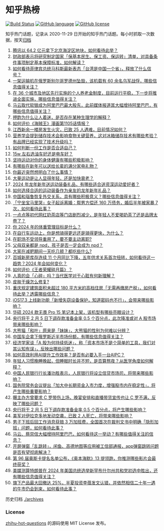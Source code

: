 # 知乎热榜
[![Build Status](https://github.com/ToWeLong/zhihu-hot-questions/workflows/CI/badge.svg)](https://github.com/ToWeLong/zhihu-hot-questions/actions)
[![GitHub language](https://img.shields.io/badge/language-golang-orange.svg)](https://golang.org/)
[![GitHub license](https://img.shields.io/github/license/ToWeLong/zhihu-hot-questions)](https://github.com/ToWeLong/zhihu-hot-questions/blob/main/LICENSE)

知乎热门话题，记录从 2020-11-29 日开始的知乎热门话题。每小时抓取一次数据，按天[归档](./archives)

<!-- BEGIN -->

1. [腾讯以 64.2 亿元拿下北京海淀区地块，如何看待此举？](https://www.zhihu.com/question/640924601)
1. [财政部表示将研究制定国家「保基本民生、保工资、保运转」清单，对具备条件事项制定基本保障标准，如何解读？](https://www.zhihu.com/question/640790998)
1. [如何看待菲律宾总统马科斯最新表态「台湾是中国一个省」，释放了什么信号？](https://www.zhihu.com/question/640924316)
1. [一架运输机在俄罗斯别尔哥罗德州坠毁，该机载有 60 余名乌军战俘，哪些信息值得关注？](https://www.zhihu.com/question/641006791)
1. [在 36 个城市及地区先行实施的个人养老金制度，目前运行平稳，下一步将推进全面实施，哪些信息值得关注？](https://www.zhihu.com/question/640987864)
1. [马云取代软银成为阿里巴巴最大股东，此前媒体报道其大幅增持阿里巴巴，有哪些信息值得关注？](https://www.zhihu.com/question/640981700)
1. [押韵为什么让人着迷，是否存在某种生理学的解释？](https://www.zhihu.com/question/640386394)
1. [如何评价《海贼王》漫画第1105话情报？](https://www.zhihu.com/question/640824339)
1. [江西新余一楼房发生火灾，已致 25 人遇难，目前情况如何？](https://www.zhihu.com/question/641016841)
1. [营养学会提到储存技术会影响食物关键营养，这对冰箱储存技术有哪些考验？有品牌已经实现了技术升级吗？](https://www.zhihu.com/question/640939449)
1. [如何判断一份工作是否合适自己？](https://www.zhihu.com/question/640735460)
1. [15w 左右选油车好还是电车好？](https://www.zhihu.com/question/640844031)
1. [坚持运动对你的身体健康有哪些积极影响？](https://www.zhihu.com/question/636571987)
1. [有哪些在新年可以送给长辈的满分家电礼物？](https://www.zhihu.com/question/637089921)
1. [你最近突然想明白了什么事情？](https://www.zhihu.com/question/614213086)
1. [大量运动是让人显得年轻，还是加快衰老？](https://www.zhihu.com/question/637782020)
1. [2024 年龙年新年送运动装备礼品，有哪些适合送资深运动爱好者？](https://www.zhihu.com/question/637063499)
1. [如何选择合适的运动装备作为亲友的龙年新年礼品？](https://www.zhihu.com/question/637060766)
1. [中国和瑙鲁恢复外交关系，具有哪些积极意义？哪些信息值得关注？](https://www.zhihu.com/question/640943975)
1. [「宁坐宝马里哭」女子起诉离婚：帮男方偿还 160 万债务，婚后半年被家暴 7 次，如何看待此事？](https://www.zhihu.com/question/640796632)
1. [一点点等初代网红奶茶店等门店剧烈减少，是年轻人不爱喝奶茶了还是品牌太卷了？](https://www.zhihu.com/question/636499429)
1. [你 2024 年的体重管理目标是什么？](https://www.zhihu.com/question/636787891)
1. [在自行车运动上，你是想骑得更远还是骑得更快，为什么？](https://www.zhihu.com/question/636909847)
1. [在职场不受领导重用了，要不要主动离职?](https://www.zhihu.com/question/640674403)
1. [父母双亲都是 npd，孩子是否一定会成为 npd？](https://www.zhihu.com/question/639508667)
1. [大家在减肥期间一天吃几顿？都吃些什么?](https://www.zhihu.com/question/637062692)
1. [百城新房库存连续 11 个月同比下降，五年供求关系首次扭转，如何看待这一趋势？2024 年会如何变化？](https://www.zhihu.com/question/640982726)
1. [如何评价《王者荣耀碎月篇》？](https://www.zhihu.com/question/639451906)
1. [人真的会「心碎」吗？当代医学对于心脏有何新理解？](https://www.zhihu.com/question/639907743)
1. [皮肤干燥怎么修复?](https://www.zhihu.com/question/632518445)
1. [重庆规定建筑面积未超过 180 平方米的高档住房「无需再缴房产税」，如何看待此举？透露哪些信息？](https://www.zhihu.com/question/640938771)
1. [iOS17.3 上线新功能「新增失窃设备保护，知道密码也不行」，会带来哪些影响？](https://www.zhihu.com/question/640985659)
1. [华硕 2024 款无畏 Pro 15 笔记本上架，该机型有哪些亮眼设计？](https://www.zhihu.com/question/640673444)
1. [央行将于 2 月 5 日下调存款准备金率 0.5 个百分点，此次降准或对 A 股市场带来哪些影响？](https://www.zhihu.com/question/640981263)
1. [大熊猫「和叶」原来是「妹妹」，大熊猫的性别为何难以分辨？](https://www.zhihu.com/question/640951904)
1. [中国车企拿下俄罗斯近半市场份额，有哪些信息值得关注？](https://www.zhihu.com/question/640463121)
1. [经济学家谈「A 股为何持续低迷」，称「资本市场不是个简单的工具，我们对其认知有误」，反映出哪些问题？](https://www.zhihu.com/question/640803958)
1. [如何高效利用AI提升工作效率？是否有必要入手一台AIPC？](https://www.zhihu.com/question/640676566)
1. [年轻人习惯晚睡晚起，但睡眠时长并不短，是否算熬夜？从医学角度如何解释？](https://www.zhihu.com/question/640980407)
1. [中国人民银行行长潘功胜表示，人民银行将设立信贷市场司，将带来哪些影响？](https://www.zhihu.com/question/640979379)
1. [国务院常务会议提出「加大中长期资金入市力度，增强股市内在稳定性」，将产生哪些重要影响？](https://www.zhihu.com/question/640941085)
1. [曝主办方曾要求 C 罗带伤上场，晚宴安排和直播带货宣传也让 C 罗不满，反映了哪些问题？](https://www.zhihu.com/question/641027020)
1. [央行将于 2 月 5 日下调存款准备金率 0.5 个百分点，将产生哪些影响？](https://www.zhihu.com/question/640981060)
1. [美军对伊拉克多地发动空袭，已致 2 人死亡，将带来哪些影响？](https://www.zhihu.com/question/640923674)
1. [男子下班后回工作消息获赔 3 万加班费，全国首次在裁判文书中明确「隐形加班」问题，如何看待此事？](https://www.zhihu.com/question/640815320)
1. [马云、蔡崇信大幅增持阿里巴巴，如何看待这一举动？有哪些值得关注的信息？](https://www.zhihu.com/question/640866137)
1. [开屏弹窗「乱跳转」，闲鱼、高德地图等应用被工信部通报，app弹窗跳转问题是否有望彻底解决？](https://www.zhihu.com/question/640814903)
1. [第 96 届奥斯卡提名名单公布，《奥本海默》13 提领跑，你推测哪些影片会最终获奖？](https://www.zhihu.com/question/640884327)
1. [美媒测算特朗普在 2024 年美国总统选举新罕布什尔州共和党初选中胜出，还有哪些信息值得关注？](https://www.zhihu.com/question/640927375)
1. [旗下产品最大回撤达 25%，半夏投资李蓓发文认错，并依然相信二十年一遇的牛市仍会到来，如何看待此事？](https://www.zhihu.com/question/640926714)

<!-- END -->

历史归档 [./archives](./archives)


### License
[zhihu-hot-questions](https://github.com/towelong/zhihu-hot-questions) 的源码使用 MIT License 发布。